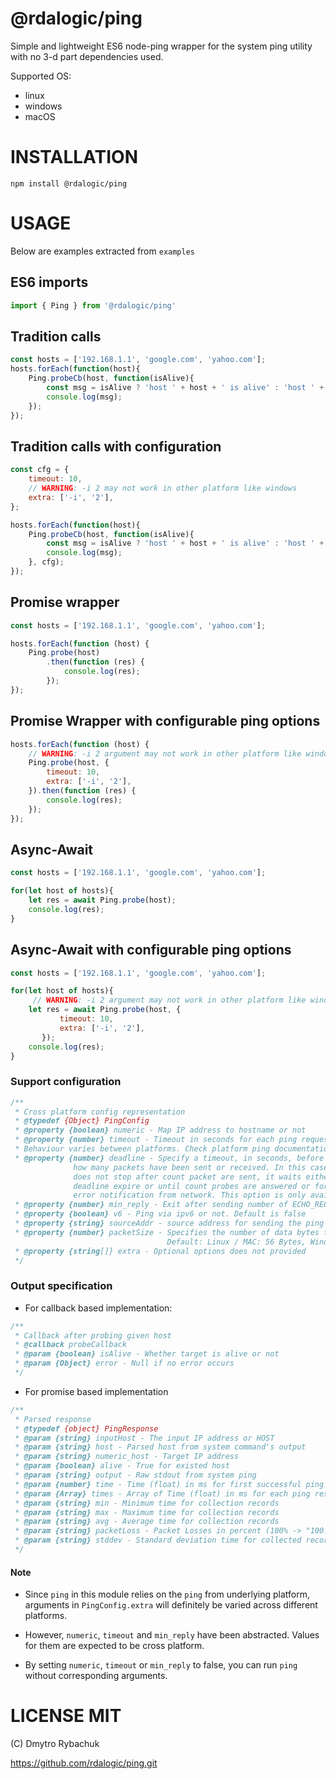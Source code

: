 # @rdalogic/ping

Simple and lightweight ES6  node-ping wrapper for the system ping utility with no 3-d part dependencies used.

Supported OS:
- linux
- windows
- macOS

# INSTALLATION

```
npm install @rdalogic/ping
```

# USAGE

Below are examples extracted from `examples`

## ES6 imports

```js
import { Ping } from '@rdalogic/ping'
```

## Tradition calls

```js
const hosts = ['192.168.1.1', 'google.com', 'yahoo.com'];
hosts.forEach(function(host){
    Ping.probeCb(host, function(isAlive){
        const msg = isAlive ? 'host ' + host + ' is alive' : 'host ' + host + ' is dead';
        console.log(msg);
    });
});
```

## Tradition calls with configuration

```js
const cfg = {
    timeout: 10,
    // WARNING: -i 2 may not work in other platform like windows
    extra: ['-i', '2'],
};

hosts.forEach(function(host){
    Ping.probeCb(host, function(isAlive){
        const msg = isAlive ? 'host ' + host + ' is alive' : 'host ' + host + ' is dead';
        console.log(msg);
    }, cfg);
});
```

## Promise wrapper

```js
const hosts = ['192.168.1.1', 'google.com', 'yahoo.com'];

hosts.forEach(function (host) {
    Ping.probe(host)
        .then(function (res) {
            console.log(res);
        });
});
```

## Promise Wrapper with configurable ping options

```js
hosts.forEach(function (host) {
    // WARNING: -i 2 argument may not work in other platform like windows
    Ping.probe(host, {
        timeout: 10,
        extra: ['-i', '2'],
    }).then(function (res) {
        console.log(res);
    });
});
```


## Async-Await
```js
const hosts = ['192.168.1.1', 'google.com', 'yahoo.com'];

for(let host of hosts){
    let res = await Ping.probe(host);
    console.log(res);
}
```

## Async-Await with configurable ping options
```js
const hosts = ['192.168.1.1', 'google.com', 'yahoo.com'];

for(let host of hosts){
     // WARNING: -i 2 argument may not work in other platform like windows
    let res = await Ping.probe(host, {
           timeout: 10,
           extra: ['-i', '2'],
       });
    console.log(res);
}
```
### Support configuration

```js
/**
 * Cross platform config representation
 * @typedef {Object} PingConfig
 * @property {boolean} numeric - Map IP address to hostname or not
 * @property {number} timeout - Timeout in seconds for each ping request.
 * Behaviour varies between platforms. Check platform ping documentation for more information.
 * @property {number} deadline - Specify a timeout, in seconds, before ping exits regardless of
              how many packets have been sent or received. In this case ping
              does not stop after count packet are sent, it waits either for
              deadline expire or until count probes are answered or for some
              error notification from network. This option is only available on linux and mac.
 * @property {number} min_reply - Exit after sending number of ECHO_REQUEST
 * @property {boolean} v6 - Ping via ipv6 or not. Default is false
 * @property {string} sourceAddr - source address for sending the ping
 * @property {number} packetSize - Specifies the number of data bytes to be sent
                                   Default: Linux / MAC: 56 Bytes, Windows: 32 Bytes
 * @property {string[]} extra - Optional options does not provided
 */
```

### Output specification

* For callback based implementation:

```js
/**
 * Callback after probing given host
 * @callback probeCallback
 * @param {boolean} isAlive - Whether target is alive or not
 * @param {Object} error - Null if no error occurs
 */
```

* For promise based implementation

```js
/**
 * Parsed response
 * @typedef {object} PingResponse
 * @param {string} inputHost - The input IP address or HOST
 * @param {string} host - Parsed host from system command's output
 * @param {string} numeric_host - Target IP address
 * @param {boolean} alive - True for existed host
 * @param {string} output - Raw stdout from system ping
 * @param {number} time - Time (float) in ms for first successful ping response
 * @param {Array} times - Array of Time (float) in ms for each ping response
 * @param {string} min - Minimum time for collection records
 * @param {string} max - Maximum time for collection records
 * @param {string} avg - Average time for collection records
 * @param {string} packetLoss - Packet Losses in percent (100% -> "100.000")
 * @param {string} stddev - Standard deviation time for collected records
 */
```

#### Note

* Since `ping` in this module relies on the `ping` from underlying platform,
  arguments in `PingConfig.extra` will definitely be varied across different
  platforms.

* However, `numeric`, `timeout` and `min_reply` have been abstracted. Values for
  them are expected to be cross platform.

* By setting `numeric`, `timeout` or `min_reply` to false, you can run `ping`
  without corresponding arguments.

# LICENSE MIT

(C) Dmytro Rybachuk

https://github.com/rdalogic/ping.git